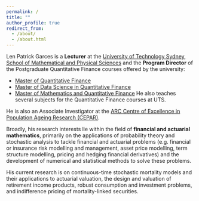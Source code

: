 ```yaml
---
permalink: /
title: ""
author_profile: true
redirect_from: 
  - /about/
  - /about.html
---
```


Len Patrick Garces is a **Lecturer** at the [University of Technology Sydney, School of Mathematical and Physical Sciences](https://www.uts.edu.au/about/faculty-science/school-mathematical-and-physical-sciences) and the **Program Director** of the Postgraduate Quantitative Finance courses offered by the university: 
  - [Master of Quantitative Finance](https://www.uts.edu.au/study/find-a-course/master-quantitative-finance)
  - [Master of Data Science in Quantitative Finance](https://www.uts.edu.au/study/find-a-course/master-data-science-quantitative-finance)
  - [Master of Mathematics and Quantitative Finance](https://www.uts.edu.au/study/find-a-course/master-mathematics-and-quantitative-finance)
He also teaches several subjects for the Quantitative Finance courses at UTS.

He is also an Associate Investigator at the [ARC Centre of Excellence in Population Ageing Research (CEPAR)](https://cepar.edu.au/).

Broadly, his research interests lie within the field of **financial and actuarial mathematics**, primarily on the applications of probability theory and stochastic analysis to tackle financial and actuarial problems (e.g. financial or insurance risk modelling and management, asset price modelling, term structure modelling, pricing and hedging financial derivatives) and the development of numerical and statistical methods to solve these problems.

His current research is on continuous-time stochastic mortality models and their applications to actuarial valuation, the design and valuation of retirement income products, robust consumption and investment problems, and indifference pricing of mortality-linked securities.
